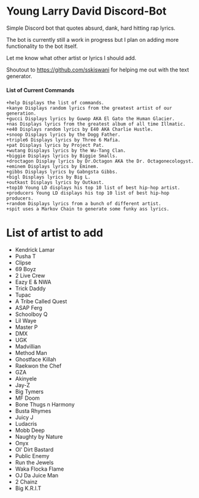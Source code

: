 # Young Larry David Discord-Bot

Simple Discord bot that quotes absurd, dank, hard hitting rap lyrics. 

The bot is currently still a work in progress but I plan on adding more functionality to the bot itself.

Let me know what other artist or lyrics I should add.

Shoutout to https://github.com/sskiswani for helping me out with the text generator. 

#### List of Current Commands
```
+help Displays the list of commands.
+kanye Displays random lyrics from the greatest artist of our generation.
+gucci Displays lyrics by Guwop AKA El Gato the Human Glacier.
+nas Displays lyrics from the greatest album of all time Illmatic.
+e40 Displays random lyrics by E40 AKA Charlie Hustle.
+snoop Displays lyrics by the Dogg Father.
+triple6 Displays lyrics by Three 6 Mafia.
+pat Displays lyrics by Project Pat.
+wutang Displays lyrics by the Wu-Tang Clan.
+biggie Displays lyrics by Biggie Smalls.
+droctagon Display lyrics by Dr.Octagon AKA the Dr. Octagonecologyst.
+eminem Displays lyrics by Eminem.
+gibbs Displays lyrics by Gabngsta Gibbs.
+bigl Displays lyrics by Big L.
+outkast Displays lyrics by Outkast.
+top10 Young LD displays his top 10 list of best hip-hop artist.
+producers Young LD displays his top 10 list of best hip-hop producers.
+random Displays lyrics from a bunch of different artist.
+spit uses a Markov Chain to generate some funky ass lyrics. 
```

# List of artist to add
* Kendrick Lamar
* Pusha T
* Clipse
* 69 Boyz
* 2 Live Crew
* Eazy E & NWA
* Trick Daddy
* Tupac
* A Tribe Called Quest
* ASAP Ferg
* Schoolboy Q
* Lil Waye
* Master P
* DMX
* UGK
* Madvillian
* Method Man
* Ghostface Killah
* Raekwon the Chef
* GZA
* Akinyele
* Jay-Z
* Big Tymers
* MF Doom
* Bone Thugs n Harmony
* Busta Rhymes
* Juicy J
* Ludacris
* Mobb Deep
* Naughty by Nature
* Onyx
* Ol' Dirt Bastard
* Public Enemy
* Run the Jewels
* Waka Flocka Flame
* OJ Da Juice Man
* 2 Chainz
* Big K.R.I.T
